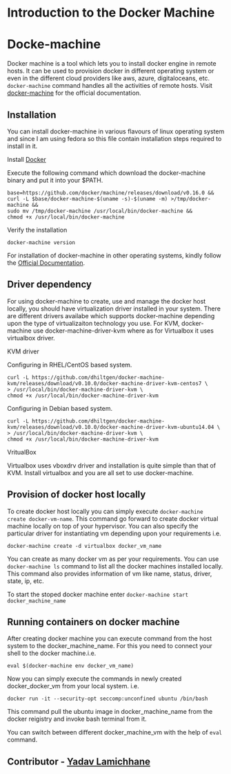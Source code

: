 # Introduction to the Docker Machine

# Docke-machine 

Docker machine is a tool which lets you to install docker engine in remote hosts. It can be used to provision docker in different operating system or even in the different cloud providers like aws, azure, digitaloceans, etc. ``` docker-machine ``` command handles all the activities of remote hosts. Visit [docker-machine](https://docs.docker.com/machine/overview/) for the official documentation.

## Installation 

You can install docker-machine in various flavours of linux operating system and since I am using fedora so this file contain installation steps required to install in it.  

Install [Docker](https://docs.docker.com/install/)

Execute the following command which download the docker-machine binary and put it into your $PATH. 
```
base=https://github.com/docker/machine/releases/download/v0.16.0 &&
curl -L $base/docker-machine-$(uname -s)-$(uname -m) >/tmp/docker-machine &&
sudo mv /tmp/docker-machine /usr/local/bin/docker-machine &&
chmod +x /usr/local/bin/docker-machine
```

Verify the installation

```
docker-machine version
``` 

For installation of docker-machine in other operating systems, kindly follow the [Official Documentation](https://docs.docker.com/machine/install-machine/).

## Driver dependency

For using docker-machine to create, use and manage the docker host locally, you should have virtualization driver installed in your system. There are different drivers availabe which supports docker-machine depending upon the type of virtualizaiton technology you use. For KVM, docker-machine use docker-machine-driver-kvm where as for Virtualbox it uses virtualbox driver. 

KVM driver

Configuring in RHEL/CentOS based system.  

```
curl -L https://github.com/dhiltgen/docker-machine-kvm/releases/download/v0.10.0/docker-machine-driver-kvm-centos7 \
> /usr/local/bin/docker-machine-driver-kvm \ 
chmod +x /usr/local/bin/docker-machine-driver-kvm 
```

Configuring in Debian based system. 

```  
curl -L https://github.com/dhiltgen/docker-machine-kvm/releases/download/v0.10.0/docker-machine-driver-kvm-ubuntu14.04 \
> /usr/local/bin/docker-machine-driver-kvm \ 
chmod +x /usr/local/bin/docker-machine-driver-kvm   
```

VritualBox

Virtualbox uses vboxdrv driver and installation is quite simple than that of KVM. Install virtualbox and you are all set to use docker-machine. 

## Provision of docker host locally

To create docker host locally you can simply execute ```docker-machine create docker-vm-name```. This command go forward to create docker virtual machine locally on top of your hypervisor. You can also specify the particular driver for instantiating vm depending upon your requirements i.e.

``` docker-machine create -d virtualbox docker_vm_name ```

You can create as many docker vm as per your requirements. You can use ``` docker-machine ls ``` command to list all the docker machines installed locally. This command also provides information of vm like name, status, driver, state, ip, etc.

To start the stoped docker machine enter ``` docker-machine start docker_machine_name ```

## Running containers on docker machine

After creating docker machine you can execute command from the host system to the docker_machine_name. For this you need to connect your shell to the docker machine.i.e.  

```eval $(docker-machine env docker_vm_name)```

Now you can simply execute the commands in newly created docker_docker_vm from your local system. i.e. 

```docker run -it --security-opt seccomp:unconfined ubuntu /bin/bash```

This command pull the ubuntu image in docker_machine_name from the docker reigistry and invoke bash terminal from it. 

You can switch between different docker_machine_vm with the help of ```eval``` command. 



## Contributor - [Yadav Lamichhane](https://www.linkedin.com/in/omegazyadav1/)
